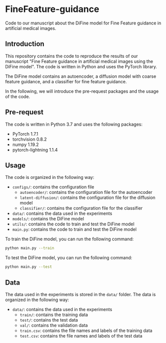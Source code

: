 # FineFeature-guidance
Code to our manuscript about the DiFine model for Fine Feature guidance in artificial medical images.

## Introduction

This repository contains the code to reproduce the results of our manuscript "Fine Feature guidance in artificial medical images using the DiFine model". The code is written in Python and uses the PyTorch library.

The DiFine model contains an autoencoder, a diffusion model with coarse feature guidance, and a classifier for fine feature guidance.

In the following, we will introduce the pre-request packages and the usage of the code.

## Pre-request

The code is written in Python 3.7 and uses the following packages:

- PyTorch 1.7.1
- torchvision 0.8.2
- numpy 1.19.2
- pytorch-lightning 1.1.4

## Usage

The code is organized in the following way:

- `configs/`: contains the configuration file
  - `autoencoder/`: contains the configuration file for the autoencoder
  - `latent-diffusion/`: contains the configuration file for the diffusion model
  - `classifier/`: contains the configuration file for the classifier
- `data/`: contains the data used in the experiments
- `models/`: contains the DiFine model
- `utils/`: contains the code to train and test the DiFine model
- `main.py`: contains the code to train and test the DiFine model

To train the DiFine model, you can run the following command:

```bash
python main.py --train
```

To test the DiFine model, you can run the following command:

```bash
python main.py --test
```

## Data

The data used in the experiments is stored in the `data/` folder. The data is organized in the following way:

- `data/`: contains the data used in the experiments
  - `train/`: contains the training data
  - `test/`: contains the test data
  - `val/`: contains the validation data
  - `train.csv`: contains the file names and labels of the training data
  - `test.csv`: contains the file names and labels of the test data


